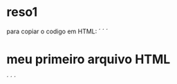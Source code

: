 # reso1

para copiar o codigo em HTML:
´ ´ ´
<html>
  <h1>meu primeiro arquivo HTML</h1>
<html>
´ ´ ´
